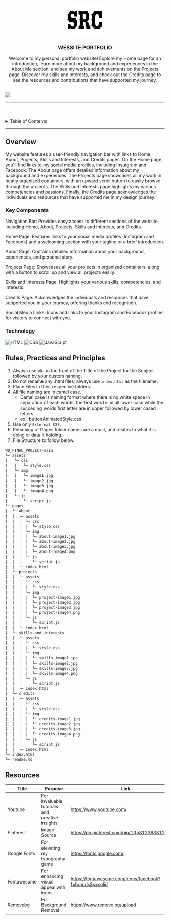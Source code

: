 <a name="readme-top">

<br/>

<br />
<div align="center">
  <!-- TODO: If you want to add logo or banner you can add it here -->
    <img src="./assets/img/logo.png" alt="Nyebe" width="130" height="100">
  </a>
<!-- TODO: Change Title to the name of the title of your Project -->
  <h3 align="center">WEBSITE PORTFOLIO</h3>
</div>
<!-- TODO: Make a short description -->
<div align="center">
  Welcome to my personal portfolio website! Explore my Home page for an introduction, learn more about my background and experiences in the About Me section, and see my work and achievements on the Projects page. Discover my skills and interests, and check out the Credits page to see the resources and contributions that have supported my journey.
</div>

<br />

<!-- TODO: Change the zyx-0314 into your github username  -->
<!-- TODO: Change the WD-Template-Project into the same name of your folder -->
![](https://github.com/silascoroza/WD_FINAL_PROJECT-main.git)

---

<br />
<br />

<!-- TODO: If you want to add more layers for your readme -->
<details>
  <summary>Table of Contents</summary>
  <ol>
    <li>
      <a href="#overview">Overview</a>
      <ol>
        <li>
          <a href="#key-components">Key Components</a>
        </li>
        <li>
          <a href="#technology">Technology</a>
        </li>
      </ol>
    </li>
    <li>
      <a href="#rule,-practices-and-principles">Rules, Practices and Principles</a>
    </li>
    <li>
      <a href="#resources">Resources</a>
    </li>
  </ol>
</details>

---

## Overview

<!-- TODO: To be changed -->
My website features a user-friendly navigation bar with links to Home, About, Projects, Skills and Interests, and Credits pages. On the Home page, you'll find links to my social media profiles, including Instagram and Facebook. The About page offers detailed information about my background and experiences. The Projects page showcases all my work in neatly organized containers, with an upward scroll button to easily browse through the projects. The Skills and Interests page highlights my various competencies and passions. Finally, the Credits page acknowledges the individuals and resources that have supported me in my design journey.

### Key Components
<!-- TODO: List of Key Components -->
Navigation Bar: Provides easy access to different sections of the website, including Home, About, Projects, Skills and Interests, and Credits.

Home Page: Features links to your social media profiles (Instagram and Facebook) and a welcoming section with your tagline or a brief introduction.

About Page: Contains detailed information about your background, experiences, and personal story.

Projects Page: Showcases all your projects in organized containers, along with a button to scroll up and view all projects easily.

Skills and Interests Page: Highlights your various skills, competencies, and interests.

Credits Page: Acknowledges the individuals and resources that have supported you in your journey, offering thanks and recognition.

Social Media Links: Icons and links to your Instagram and Facebook profiles for visitors to connect with you.

### Technology
<!-- TODO: List of Technology Used -->
![HTML](https://img.shields.io/badge/HTML-E34F26?style=for-the-badge&logo=html5&logoColor=white)
![CSS](https://img.shields.io/badge/CSS-1572B6?style=for-the-badge&logo=css3&logoColor=white)
![JavaScript](https://img.shields.io/badge/JavaScript-F7DF1E?style=for-the-badge&logo=javascript&logoColor=white)

## Rules, Practices and Principles
1. Always use `WD-` in the front of the Title of the Project for the Subject followed by your custom naming.
2. Do not rename any .html files; always use `index.html` as the filename.
3. Place Files in their respective folders.
4. All file naming are in camel case.
   - Camel case is naming format where there is no white space in separation of each words, the first word is in all lower case while the succeding words first letter are in upper followed by lower cased letters.
   - ex.: buttonAnimatedStyle.css
5. Use only `External CSS`.
6. Renaming of Pages folder names are a must, and relates to what it is doing or data it holding.
7. File Structure to follow below.

```
WD_FINAL_PROJECT-main
└─ assets
|   └─ css
|   |   └─ style.css
|   └─ img
|   |   └─ image1.jpg
|   |   └─ image2.jpg
|   |   └─ image3.jpg
|   |   └─ image4.png
|   └─ js
|       └─ script.js
└─ pages
|  └─ about
|  |  └─ assets
|  |  |  └─ css
|  |  |  |  └─ style.css
|  |  |  └─ img
|  |  |  |  └─ about-image1.jpg
|  |  |  |  └─ about-image2.jpg
|  |  |  |  └─ about-image3.jpg
|  |  |  |  └─ about-image4.png
|  |  |  └─ js
|  |  |     └─ script.js
|  |  └─ index.html
|  └─ projects
|  |  └─ assets
|  |  |  └─ css
|  |  |  |  └─ style.css
|  |  |  └─ img
|  |  |  |  └─ project-image1.jpg
|  |  |  |  └─ project-image2.jpg
|  |  |  |  └─ project-image3.jpg
|  |  |  |  └─ project-image4.png
|  |  |  └─ js
|  |  |     └─ script.js
|  |  └─ index.html
|  └─ skills-and-interests
|  |  └─ assets
|  |  |  └─ css
|  |  |  |  └─ style.css
|  |  |  └─ img
|  |  |  |  └─ skills-image1.jpg
|  |  |  |  └─ skills-image2.jpg
|  |  |  |  └─ skills-image3.jpg
|  |  |  |  └─ skills-image4.png
|  |  |  └─ js
|  |  |     └─ script.js
|  |  └─ index.html
|  └─ credits
|  |  └─ assets
|  |  |  └─ css
|  |  |  |  └─ style.css
|  |  |  └─ img
|  |  |  |  └─ credits-image1.jpg
|  |  |  |  └─ credits-image2.jpg
|  |  |  |  └─ credits-image3.jpg
|  |  |  |  └─ credits-image4.png
|  |  |  └─ js
|  |  |     └─ script.js
|  |  └─ index.html
└─ index.html
└─ readme.md

```

## Resources

<!-- TODO: Add References -->
| Title | Purpose | Link |
|-|-|-|
| Youtube | For invaluable tutorials and creative insights   | https://www.youtube.com/ |
| Pinterest | Image Source | https://ph.pinterest.com/pin/13581236381228045/ |
| Google Fonts | For elevating my typography game | https://fonts.google.com/ |
| Fontawesome | For enhancing visual appeal with icons | https://fontawesome.com/icons/facebook?f=brands&s=solid |
| Removebg | For Background Removal | https://www.remove.bg/upload |
